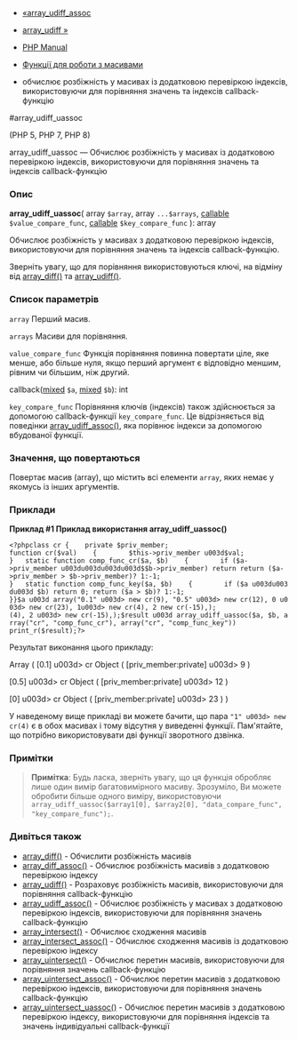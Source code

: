 - [«array_udiff_assoc](function.array-udiff-assoc.md)
- [array_udiff »](function.array-udiff.md)

- [PHP Manual](index.md)
- [Функції для роботи з масивами](ref.array.md)
- обчислює розбіжність у масивах із додатковою перевіркою
індексів, використовуючи для порівняння значень та індексів
callback-функцію

#array_udiff_uassoc

(PHP 5, PHP 7, PHP 8)

array_udiff_uassoc — Обчислює розбіжність у масивах із додатковою
перевіркою індексів, використовуючи для порівняння значень та індексів
callback-функцію

### Опис

**array_udiff_uassoc**(
array `$array`,
array `...$arrays`,
[callable](language.types.callable.md) `$value_compare_func`,
[callable](language.types.callable.md) `$key_compare_func`
): array

Обчислює розбіжність у масивах з додатковою перевіркою індексів,
використовуючи для порівняння значень та індексів callback-функцію.

Зверніть увагу, що для порівняння використовуються ключі, на відміну від
[array_diff()](function.array-diff.md) та
[array_udiff()](function.array-udiff.md).

### Список параметрів

`array`
Перший масив.

`arrays`
Масиви для порівняння.

`value_compare_func`
Функція порівняння повинна повертати ціле, яке менше, або
більше нуля, якщо перший аргумент є відповідно меншим,
рівним чи більшим, ніж другий.

callback([mixed](language.types.declarations.md#language.types.declarations.mixed)
`$a`,
[mixed](language.types.declarations.md#language.types.declarations.mixed)
`$b`): int

`key_compare_func`
Порівняння ключів (індексів) також здійснюється за допомогою
callback-функції `key_compare_func`. Це відрізняється від поведінки
[array_udiff_assoc()](function.array-udiff-assoc.md), яка
порівнює індекси за допомогою вбудованої функції.

### Значення, що повертаються

Повертає масив (array), що містить всі елементи `array`, яких немає
у якомусь із інших аргументів.

### Приклади

**Приклад #1 Приклад використання **array_udiff_uassoc()****

` <?phpclass cr {    private $priv_member; function cr($val)    {        $this->priv_member u003d$val; }   static function comp_func_cr($a, $b)    {        if ($a->priv_member u003du003du003du003d$$b->priv_member) return return ($a->priv_member > $b->priv_member)? 1:-1; }   static function comp_func_key($a, $b)    {        if ($a u003du003du003d $b) return 0; return ($a > $b)? 1:-1; }}$a u003d array("0.1" u003d> new cr(9), "0.5" u003d> new cr(12), 0 u003d> new cr(23), 1u003d> new cr(4), 2 new cr(-15),); (4), 2 u003d> new cr(-15),);$result u003d array_udiff_uassoc($a, $b, array("cr", "comp_func_cr"), array("cr", "comp_func_key")) print_r($result);?> `

Результат виконання цього прикладу:

Array
(
[0.1] u003d> cr Object
(
[priv_member:private] u003d> 9
)

[0.5] u003d> cr Object
(
[priv_member:private] u003d> 12
)

[0] u003d> cr Object
(
[priv_member:private] u003d> 23
)
)

У наведеному вище прикладі ви можете бачити, що пара `"1" u003d> new cr(4)`
є в обох масивах і тому відсутня у виведенні функції.
Пам'ятайте, що потрібно використовувати дві функції зворотного дзвінка.

### Примітки

> **Примітка**: Будь ласка, зверніть увагу, що ця функція
> обробляє лише один вимір багатовимірного масиву. Зрозуміло,
> Ви можете обробити більше одного виміру, використовуючи
> `array_udiff_uassoc($array1[0], $array2[0], "data_compare_func", "key_compare_func");`.

### Дивіться також

- [array_diff()](function.array-diff.md) - Обчислити розбіжність
масивів
- [array_diff_assoc()](function.array-diff-assoc.md) - Обчислює
розбіжність масивів з додатковою перевіркою індексу
- [array_udiff()](function.array-udiff.md) - Розраховує розбіжність
масивів, використовуючи для порівняння callback-функцію
- [array_udiff_assoc()](function.array-udiff-assoc.md) - Обчислює
розбіжність у масивах з додатковою перевіркою індексів,
використовуючи для порівняння значень callback-функцію
- [array_intersect()](function.array-intersect.md) - Обчислює
сходження масивів
- [array_intersect_assoc()](function.array-intersect-assoc.md) -
Обчислює сходження масивів із додатковою перевіркою індексу
- [array_uintersect()](function.array-uintersect.md) - Обчислює
перетин масивів, використовуючи для порівняння значень
callback-функцію
- [array_uintersect_assoc()](function.array-uintersect-assoc.md) -
Обчислює перетин масивів з додатковою перевіркою індексів,
використовуючи для порівняння значень callback-функцію
- [array_uintersect_uassoc()](function.array-uintersect-uassoc.md) -
Обчислює перетин масивів з додатковою перевіркою індексу,
використовуючи для порівняння індексів та значень індивідуальні
callback-функції
